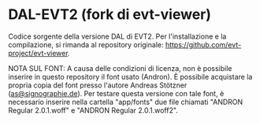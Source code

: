 # DAL-EVT2 (fork di evt-viewer)

Codice sorgente della versione DAL di EVT2.
Per l'installazione e la compilazione, si rimanda al repository originale: https://github.com/evt-project/evt-viewer.

NOTA SUL FONT: A causa delle condizioni di licenza, non è possibile inserire in questo repository il font usato (Andron).
È possibile acquistare la propria copia del font presso l'autore Andreas Stötzner (as@signographie.de). Per testare questa versione con tale font, è necessario inserire nella cartella "app/fonts" due file chiamati "ANDRON Regular 2.0.1.woff" e "ANDRON Regular 2.0.1.woff2".